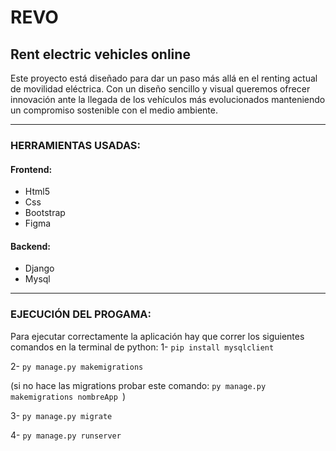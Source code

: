 # REVO 
## Rent electric vehicles online

Este proyecto está diseñado para dar un paso más allá en el renting actual de movilidad eléctrica.
Con un diseño sencillo y visual queremos ofrecer innovación ante la llegada de los vehículos más evolucionados manteniendo 
un compromiso sostenible con el medio ambiente. 

---
### HERRAMIENTAS USADAS:
#### Frontend: 
- Html5 
- Css 
- Bootstrap
- Figma
 
#### Backend: 
- Django
- Mysql 

-----------------------------------------------------------------------------

### EJECUCIÓN DEL PROGAMA:
Para ejecutar correctamente la aplicación hay que correr los siguientes comandos en la terminal de python:
1- 
``
pip install mysqlclient 
``

2- 
``
py manage.py makemigrations
``

(si no hace las migrations probar este comando: 
``py manage.py makemigrations nombreApp
``)

3-
``
py manage.py migrate
``

4-
``
     py manage.py runserver 
``
